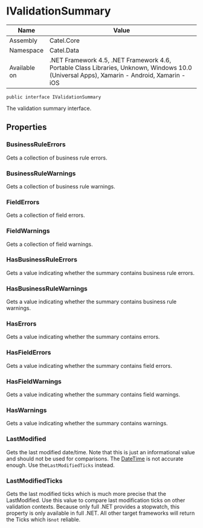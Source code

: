 

# IValidationSummary

Name|Value
---|---
Assembly|Catel.Core
Namespace|Catel.Data
Available on|.NET Framework 4.5, .NET Framework 4.6, Portable Class Libraries, Unknown, Windows 10.0 (Universal Apps), Xamarin - Android, Xamarin - iOS

```
public interface IValidationSummary
```

The validation summary interface.



## Properties

### BusinessRuleErrors

Gets a collection of business rule errors.



### BusinessRuleWarnings

Gets a collection of business rule warnings.



### FieldErrors

Gets a collection of field errors.



### FieldWarnings

Gets a collection of field warnings.



### HasBusinessRuleErrors

Gets a value indicating whether the summary contains business rule errors.



### HasBusinessRuleWarnings

Gets a value indicating whether the summary contains business rule warnings.



### HasErrors

Gets a value indicating whether the summary contains errors.



### HasFieldErrors

Gets a value indicating whether the summary contains field errors.



### HasFieldWarnings

Gets a value indicating whether the summary contains field warnings.



### HasWarnings

Gets a value indicating whether the summary contains warnings.



### LastModified

Gets the last modified date/time. Note that this is just an informational value and should not be used for comparisons. The [DateTime](#) is not accurate enough. Use the`LastModifiedTicks` instead.



### LastModifiedTicks

Gets the last modified ticks which is much more precise that the LastModified. Use this value to compare last modification ticks on other validation contexts. Because only full .NET provides a stopwatch, this property is only available in full .NET. All other target frameworks will return the Ticks which is`not` reliable.



